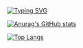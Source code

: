 [![Typing SVG](https://readme-typing-svg.herokuapp.com?font=Fira+Code&size=18&pause=1000&random=false&width=1000&lines=Hi+there+%F0%9F%91%8B+I'm+Salih+Eren+Y%C3%BCzba%C5%9F%C4%B1o%C4%9Flu+;A+sophomore+year+student+in+Hacettepe+University++as+a+computer+engineering+student;My+primary+areas+of+interest+lie+in+NLP+and+algorithms)](https://git.io/typing-svg)

[![Anurag's GitHub stats](https://github-readme-stats.vercel.app/api?username=saliherenyzb&hide=stars,prs&theme=dark)](https://github.com/anuraghazra/github-readme-stats)

[![Top Langs](https://github-readme-stats.vercel.app/api/top-langs/?username=saliherenyzb&layout=compact&theme=dark&size_weight=0.3&count_weight=0.7&exclude_repo=DataGlacierInternship&langs_count=7)](https://github.com/anuraghazra/github-readme-stats)


<!--
**SalihErenYzb/saliherenyzb** is a ✨ _special_ ✨ repository because its `README.md` (this file) appears on your GitHub profile.

Here are some ideas to get you started:

- 🔭 I’m currently working on ...
- 🌱 I’m currently learning ...
- 👯 I’m looking to collaborate on ...
- 🤔 I’m looking for help with ...
- 💬 Ask me about ...
- 📫 How to reach me: ...
- 😄 Pronouns: ...
- ⚡ Fun fact: ...
-->
